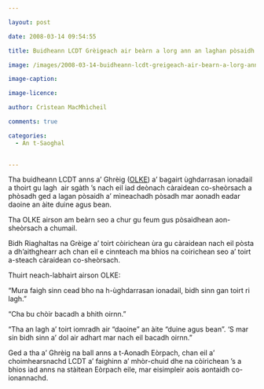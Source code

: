 ```yaml
---

layout: post

date: 2008-03-14 09:54:55

title: Buidheann LCDT Grèigeach air beàrn a lorg ann an laghan pòsaidh

image: /images/2008-03-14-buidheann-lcdt-greigeach-air-bearn-a-lorg-ann-an-laghan-posaidh.webp

image-caption:

image-licence:

author: Crìstean MacMhìcheil

comments: true

categories:
  - An t-Saoghal
  

---
```


Tha buidheann LCDT anns a’ Ghrèig ([OLKE][1]) a’ bagairt ùghdarrasan ionadail a thoirt gu lagh  air sgàth ’s nach eil iad deònach càraidean co-sheòrsach a phòsadh ged a lagan pòsaidh a’ mìneachadh pòsadh mar aonadh eadar daoine an àite duine agus bean.

<!--more-->

Tha OLKE airson am beàrn seo a chur gu feum gus pòsaidhean aon-sheòrsach a chumail.

Bidh Riaghaltas na Grèige a’ toirt còirichean ùra gu càraidean nach eil pòsta a dh’aithghearr ach chan eil e cinnteach ma bhios na coirichean seo a’ toirt a-steach càraidean co-sheòrsach.

Thuirt neach-labhairt airson OLKE:

“Mura faigh sinn cead bho na h-ùghdarrasan ionadail, bidh sinn gan toirt ri lagh.”

“Cha bu chòir bacadh a bhith oirnn.”

“Tha an lagh a’ toirt iomradh air “daoine” an àite “duine agus bean”. ‘S mar sin bidh sinn a’ dol air adhart mar nach eil bacadh oirnn.”

Ged a tha a’ Ghrèig na ball anns a t-Aonadh Eòrpach, chan eil a’ choimhearsnachd LCDT a’ faighinn a’ mhòr-chuid dhe na còirichean ’s a bhios iad anns na stàitean Eòrpach eile, mar eisimpleir aois aontaidh co-ionannachd.

 [1]: http://www.olke.org/
